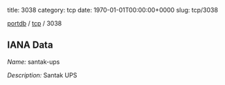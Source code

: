 title: 3038
category: tcp
date: 1970-01-01T00:00:00+0000
slug: tcp/3038

[portdb](/) / [tcp](/category/tcp.html) / 3038


## IANA Data

_Name:_ santak-ups

_Description:_ Santak UPS

